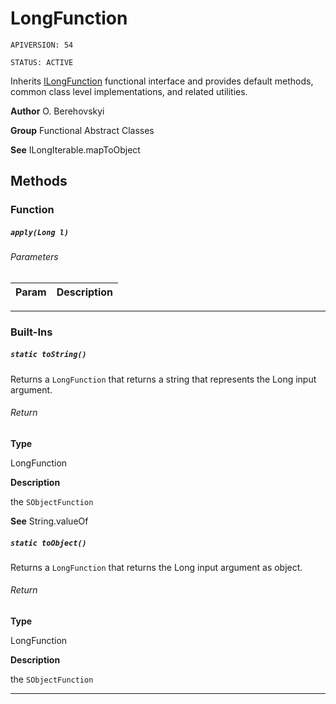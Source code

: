 # LongFunction

`APIVERSION: 54`

`STATUS: ACTIVE`

Inherits [ILongFunction](/docs/Functional-Interfaces/ILongFunction.md) functional interface and provides default methods, common class level implementations, and related utilities.


**Author** O. Berehovskyi


**Group** Functional Abstract Classes


**See** ILongIterable.mapToObject

## Methods
### Function
##### `apply(Long l)`
###### Parameters
|Param|Description|
|---|---|

---
### Built-Ins
##### `static toString()`

Returns a `LongFunction` that returns a string that represents the Long input argument.

###### Return

**Type**

LongFunction

**Description**

the `SObjectFunction`


**See** String.valueOf

##### `static toObject()`

Returns a `LongFunction` that returns the Long input argument as object.

###### Return

**Type**

LongFunction

**Description**

the `SObjectFunction`

---
